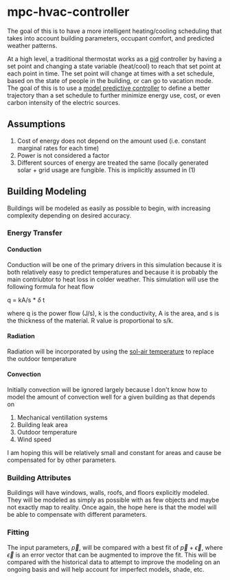 # mpc-hvac-controller
The goal of this is to have a more intelligent heating/cooling scheduling that takes into account building parameters, occupant comfort, and predicted weather patterns.

At a high level, a traditional thermostat works as a [pid]([url](https://en.wikipedia.org/wiki/PID_controller)) controller by having a set point and changing a state variable (heat/cool) to reach that set point at each point in time. The set point will change at times with a set schedule, based on the state of people in the building, or can go to vacation mode. The goal of this is to use a [model predictive controller]([url](https://en.wikipedia.org/wiki/Model_predictive_control)) to define a better trajectory than a set schedule to further minimize energy use, cost, or even carbon intensity of the electric sources. 

<h2>Assumptions</h2>

1. Cost of energy does not depend on the amount used (i.e. constant marginal rates for each time)
2. Power is not considered a factor
3. Different sources of energy are treated the same (locally generated solar + grid usage are fungible. This is implicitly assumed in (1)

<h2>Building Modeling</h2>

Buildings will be modeled as easily as possible to begin, with increasing complexity depending on desired accuracy.

<h3>Energy Transfer</h3>
<h4>Conduction</h4>

Conduction will be one of the primary drivers in this simulation because it is both relatively easy to predict temperatures and because it is probably the main contriubtor to heat loss in colder weather. This simulation will use the following formula for heat flow

q = kA/s * $\delta$ t

where q is the power flow (J/s), k is the conductivity, A is the area, and s is the thickness of the material. R value is proportional to s/k.

<h4>Radiation</h4>

Radiation will be incorporated by using the [sol-air temperature]([url](https://en.wikipedia.org/wiki/Sol-air_temperature)) to replace the outdoor temperature

<h4>Convection</h4>

Initially convection will be ignored largely because I don't know how to model the amount of convection well for a given building as that depends on 

1. Mechanical ventillation systems
2. Building leak area
3. Outdoor temperature
4. Wind speed

I am hoping this will be relatively small and constant for areas and cause be compensated for by other parameters.

<h3>Building Attributes</h3>

Buildings will have windows, walls, roofs, and floors explicitly modeled. They will be modeled as simply as possible with as few objects and maybe not exactly map to reality. Once again, the hope here is that the model will be able to compensate with different parameters.

<h3>Fitting</h3>

The input parameters, $\vec{p}$, will be compared with a best fit of $\vec{p} + \vec{\epsilon}$, where $\vec{\epsilon}$ is an error vector that can be augmented to improve the fit. This will be compared with the historical data to attempt to improve the modeling on an ongoing basis and will help account for imperfect models, shade, etc.
